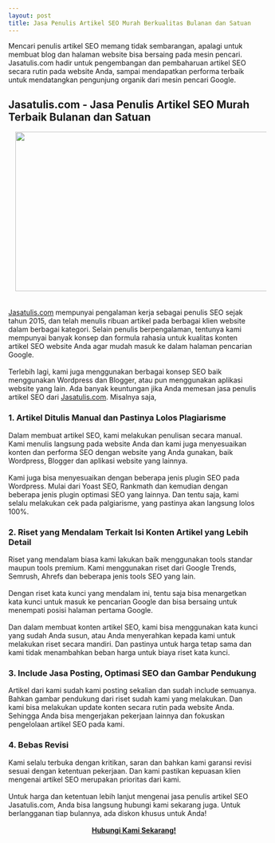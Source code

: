 ```yaml
---
layout: post
title: Jasa Penulis Artikel SEO Murah Berkualitas Bulanan dan Satuan
---
```


<div>Mencari penulis artikel SEO memang tidak sembarangan, apalagi untuk membuat blog dan halaman website bisa bersaing pada mesin pencari. Jasatulis.com hadir untuk pengembangan dan pembaharuan artikel SEO secara rutin pada website Anda, sampai mendapatkan performa terbaik untuk mendatangkan pengunjung organik dari mesin pencari Google.</div><h2 style="text-align: left;">Jasatulis.com - Jasa Penulis Artikel SEO Murah Terbaik Bulanan dan Satuan</h2><div><div class="separator" style="clear: both; text-align: center;"><a href="https://blogger.googleusercontent.com/img/a/AVvXsEiIOZyZLsBTaJ-mpqhvE7GTBEGSCi6ODjkVyJinxBpt6ADDc4jUGmZh-3KZCUNKGCyaWj5rCwye8sC2hXELnpfXAb4pKI1OQPALrgLVZHd1BU-o0_gqcm0KeHO5R8eo22nhulLL6495p8N6s6hWFWqVAZAyH28DdIlEXAfvlrXS8q4cpGLu-FWZyT51lxsI" style="margin-left: 1em; margin-right: 1em;"><img alt="" data-original-height="600" data-original-width="1200" height="320" src="https://blogger.googleusercontent.com/img/a/AVvXsEiIOZyZLsBTaJ-mpqhvE7GTBEGSCi6ODjkVyJinxBpt6ADDc4jUGmZh-3KZCUNKGCyaWj5rCwye8sC2hXELnpfXAb4pKI1OQPALrgLVZHd1BU-o0_gqcm0KeHO5R8eo22nhulLL6495p8N6s6hWFWqVAZAyH28DdIlEXAfvlrXS8q4cpGLu-FWZyT51lxsI=w640-h320" width="640" /></a></div><br /><br /></div><div><a href="http://Jasatulis.com">Jasatulis.com</a> mempunyai pengalaman kerja sebagai penulis SEO sejak tahun 2015, dan telah menulis ribuan artikel pada berbagai klien website dalam berbagai kategori. Selain penulis berpengalaman, tentunya kami mempunyai banyak konsep dan formula rahasia untuk kualitas konten artikel SEO website Anda agar mudah masuk ke dalam halaman pencarian Google.</div><div><br /></div><div>Terlebih lagi, kami juga menggunakan berbagai konsep SEO baik menggunakan Wordpress dan Blogger, atau pun menggunakan aplikasi website yang lain. Ada banyak keuntungan jika Anda memesan jasa penulis artikel SEO dari <a href="http://Jasatulis.com">Jasatulis.com</a>. Misalnya saja,</div><h3 style="text-align: left;">1. Artikel Ditulis Manual dan Pastinya Lolos Plagiarisme</h3><div>Dalam membuat artikel SEO, kami melakukan penulisan secara manual. Kami menulis langsung pada website Anda dan kami juga menyesuaikan konten dan performa SEO dengan website yang Anda gunakan, baik Wordpress, Blogger dan aplikasi website yang lainnya.</div><div><br /></div><div>Kami juga bisa menyesuaikan dengan beberapa jenis plugin SEO pada Wordpress. Mulai dari Yoast SEO, Rankmath dan kemudian dengan beberapa jenis plugin optimasi SEO yang lainnya. Dan tentu saja, kami selalu melakukan cek pada palgiarisme, yang pastinya akan langsung lolos 100%.</div><h3 style="text-align: left;">2. Riset yang Mendalam Terkait Isi Konten Artikel yang Lebih Detail</h3><div>Riset yang mendalam biasa kami lakukan baik menggunakan tools standar maupun tools premium. Kami menggunakan riset dari Google Trends, Semrush, Ahrefs dan beberapa jenis tools SEO yang lain.&nbsp;</div><div><br /></div><div>Dengan riset kata kunci yang mendalam ini, tentu saja bisa menargetkan kata kunci untuk masuk ke pencarian Google dan bisa bersaing untuk menempati posisi halaman pertama Google.&nbsp;</div><div><br /></div><div>Dan dalam membuat konten artikel SEO, kami bisa menggunakan kata kunci yang sudah Anda susun, atau Anda menyerahkan kepada kami untuk melakukan riset secara mandiri. Dan pastinya untuk harga tetap sama dan kami tidak menambahkan beban harga untuk biaya riset kata kunci.</div><h3 style="text-align: left;">3. Include Jasa Posting, Optimasi SEO dan Gambar Pendukung</h3><div>Artikel dari kami sudah kami posting sekalian dan sudah include semuanya. Bahkan gambar pendukung dari riset sudah kami yang melakukan. Dan kami bisa melakukan update konten secara rutin pada website Anda. Sehingga Anda bisa mengerjakan pekerjaan lainnya dan fokuskan pengelolaan artikel SEO pada kami.</div><h3 style="text-align: left;">4. Bebas Revisi&nbsp;</h3><div>Kami selalu terbuka dengan kritikan, saran dan bahkan kami garansi revisi sesuai dengan ketentuan pekerjaan. Dan kami pastikan kepuasan klien mengenai artikel SEO merupakan prioritas dari kami.</div><div><br /></div><div>Untuk harga dan ketentuan lebih lanjut mengenai jasa penulis artikel SEO Jasatulis.com, Anda bisa langsung hubungi kami sekarang juga. Untuk berlangganan tiap bulannya, ada diskon khusus untuk Anda!</div><div><br /></div><div style="text-align: center;"><b><a href="https://api.whatsapp.com/send?phone=6285162962694&amp;text=ada%20diskon%20menarik%20jika%20anda%20mengirimkan%20pesan%20ini%20ke%20admin%20Jasatulisdiskon94">Hubungi Kami Sekarang!</a></b></div>
